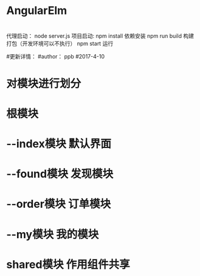 # AngularElm
# 
代理启动：
node  server.js 
项目启动:
npm install 依赖安装
npm run build 构建打包（开发环境可以不执行）
npm start 运行

#更新详情：
#author： ppb
#2017-4-10 
# 对模块进行划分
 #     根模块
 #       --index模块 默认界面
 #       --found模块 发现模块
 #       --order模块 订单模块
 #       --my模块    我的模块
 #     shared模块   作用组件共享

